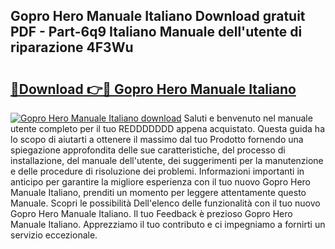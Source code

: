 ## Gopro Hero Manuale Italiano Download gratuit PDF - Part-6q9 Italiano Manuale dell'utente di riparazione 4F3Wu

# <h2><a href="http://dfble2.blite.top/?on=Gopro+Hero+Manuale+Italiano">🔗Download 👉🔴 Gopro Hero Manuale Italiano</a></h2>

[![Gopro Hero Manuale Italiano download](https://i.imgur.com/lujVjoI.png)](http://dfble2.blite.top/?on=Gopro+Hero+Manuale+Italiano)
Saluti e benvenuto nel manuale utente completo per il tuo REDDDDDDD appena acquistato. Questa guida ha lo scopo di aiutarti a ottenere il massimo dal tuo Prodotto fornendo una spiegazione approfondita delle sue caratteristiche, del processo di installazione, del manuale dell'utente, dei suggerimenti per la manutenzione e delle procedure di risoluzione dei problemi. Informazioni importanti in anticipo per garantire la migliore esperienza con il tuo nuovo Gopro Hero Manuale Italiano, prenditi un momento per leggere attentamente questo Manuale. Scopri le possibilità Dell'elenco delle funzionalità con il tuo nuovo Gopro Hero Manuale Italiano. Il tuo Feedback è prezioso Gopro Hero Manuale Italiano. Apprezziamo il tuo contributo e ci impegniamo a fornirti un servizio eccezionale.
